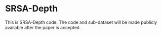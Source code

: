 # SRSA-Depth
This is SRSA-Depth code.
The code and sub-dataset will be made publicly available after the paper is accepted.
